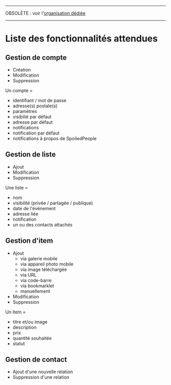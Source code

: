 ____
OBSOLÈTE : voir l'[organisation dédiée](https://github.com/Spoiled-People/)
___

# Liste des fonctionnalités attendues

## Gestion de compte

- Création
- Modification
- Suppression

Un compte =
- identifiant / mot de passe
- adresse(s) postale(s)
- paramètres
- visibilié par défaut
- adresse par défaut
- notifications
- notification par défaut
- notifications à propos de SpoiledPeople

## Gestion de liste

- Ajout
- Modification
- Suppression
  
Une liste =
- nom
- visibilité (privée / partagée / publique)
- date de l'événement
- adresse liée
- notification
- un ou des contacts attachés
  
## Gestion d'item

- Ajout
	- via galerie mobile
	- via appareil photo mobile
	- via image téléchargée
	- via URL
	- via code-barre
	- via bookmarklet
	- manuellement
- Modification
- Suppression

Un item =
- titre et/ou image
- description
- prix
- quantité souhaitée
- statut
  
## Gestion de contact

- Ajout d'une nouvelle relation
- Suppression d'une relation
